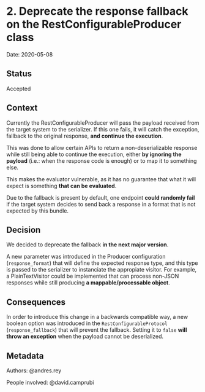 # 2. Deprecate the response fallback on the RestConfigurableProducer class

Date: 2020-05-08

## Status

Accepted

## Context

Currently the RestConfigurableProducer will pass the payload received from the target system to the serializer. If this one fails, it will catch the exception, fallback to the original response, **and continue the execution**.

This was done to allow certain APIs to return a non-deserializable response while still being able to continue the execution, either **by ignoring the payload** (i.e.: when the response code is enough) or to map it to something else.

This makes the evaluator vulnerable, as it has no guarantee that what it will expect is something **that can be evaluated**.

Due to the fallback is present by default, one endpoint **could randomly fail** if the target system decides to send back a response in a format that is not expected by this bundle.

## Decision

We decided to deprecate the fallback **in the next major version**. 

A new parameter was introduced in the Producer configuration (`response_format`) that will define the expected response type, and this type is passed to the serializer to instanciate the appropiate visitor. For example, a PlainTextVisitor could be implemented that can process non-JSON responses while still producing **a mappable/processable object**.    

## Consequences

In order to introduce this change in a backwards compatible way, a new boolean option was introduced in the `RestConfigurableProtocol` (`response_fallback`) that will prevent the fallback. Setting it to `false` **will throw an exception** when the payload cannot be deserialized.

## Metadata
Authors: @andres.rey

People involved: @david.camprubi
